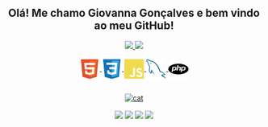
<div align="center">
<h2> Olá! Me chamo Giovanna Gonçalves e bem vindo ao meu GitHub!</h2>

<div align="center">
  <a href="https://github.com/Giovanna-GS">
  <img height="180em" src="https://github-readme-stats.vercel.app/api?username=Giovanna-GS&show_icons=true&theme=panda&include_all_commits=true&count_private=true"/>
  <img height="180em" src="https://github-readme-stats.vercel.app/api/top-langs/?username=Giovanna-GS&layout=compact&langs_count=7&theme=panda"/>
</div>
  
 
  
<div  style="display: inline_block"><br>
  <img align="center" alt="HTML" height="40" width="40" src="https://raw.githubusercontent.com/devicons/devicon/master/icons/html5/html5-original.svg">
  <img align="center" alt="CSS" height="40" width="40" src="https://raw.githubusercontent.com/devicons/devicon/master/icons/css3/css3-original.svg">
  <img align="center" alt="Js" height="40" width="40" src="https://raw.githubusercontent.com/devicons/devicon/master/icons/javascript/javascript-plain.svg">
  <img align="center" alt="MySQL" height="40" width="40" src="https://raw.githubusercontent.com/devicons/devicon/master/icons/mysql/mysql-plain.svg">
  <img align="center" alt="MySQL" height="40" width="40" src="https://raw.githubusercontent.com/devicons/devicon/master/icons/php/php-plain.svg">
  </div>
  
   ##
   
   <img alt="cat" height="150" width="150"  src="https://i.pinimg.com/originals/8d/d1/76/8dd176c04a07c37b80a640dbc73382ff.gif">
  
  <div align="center" style="display: inline_block"><br>
     <a href = "mailto:giovanna.gsouza99@gmail.com"><img src="https://img.shields.io/badge/Gmail-D14836?style=for-the-badge&logo=gmail&logoColor=white" target="_blank"></a>
    <a href="https://www.linkedin.com/in/giovanna-goncalves/" target="_blank"><img src="https://img.shields.io/badge/-LinkedIn-%230077B5?style=for-the-badge&logo=linkedin&logoColor=white" target="_blank"></a> 
    <a href="https://www.instagram.com/giovanna_gsouza/" target="_blank"><img src="https://img.shields.io/badge/-Instagram-%23E4405F?style=for-the-badge&logo=instagram&logoColor=white" target="_blank"></a>
    <a href="https://wa.me/5511981253366"  target="_blank"><img src="https://img.shields.io/badge/WhatsApp-25D366?style=for-the-badge&logo=whatsapp&logoColor=white"</a>
      </div>
    <p align="center">  
      
<!-- Icons -> https://dev.to/envoy_/150-badges-for-github-pnk   
    Stats Card -> https://github.com/anuraghazra/github-readme-stats/tree/master/themes -->
    



